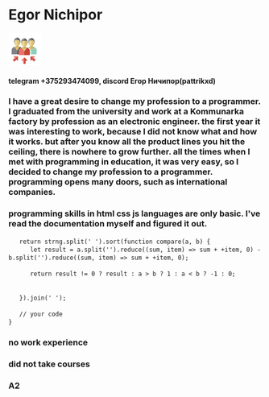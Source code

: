 # Egor Nichipor
![](fifth.png)
#### telegram +375293474099, discord Егор Ничипор(pattrikxd)
### I have a great desire to change my profession to a programmer. I graduated from the university and work at a Kommunarka factory by profession as an electronic engineer. the first year it was interesting to work, because I did not know what and how it works. but after you know all the product lines you hit the ceiling, there is nowhere to grow further. all the times when I met with programming in education, it was very easy, so I decided to change my profession to a programmer. programming opens many doors, such as international companies.
### programming skills in html css js languages are only basic. I've read the documentation myself and figured it out.
```function orderWeight(strng) {
   return strng.split(' ').sort(function compare(a, b) {
      let result = a.split('').reduce((sum, item) => sum + +item, 0) - b.split('').reduce((sum, item) => sum + +item, 0);

      return result != 0 ? result : a > b ? 1 : a < b ? -1 : 0;


   }).join(' ');

   // your code
}
```
### no work experience
### did not take courses
### A2
